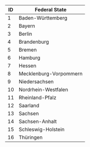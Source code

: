 | ID | Federal State          |
|----|------------------------|
| 1  | Baden-Württemberg      |
| 2  | Bayern                 |
| 3  | Berlin                 |
| 4  | Brandenburg            |
| 5  | Bremen                 |
| 6  | Hamburg                |
| 7  | Hessen                 |
| 8  | Mecklenburg-Vorpommern |
| 9  | Niedersachsen          |
| 10 | Nordrhein-Westfalen    |
| 11 | Rheinland-Pfalz        |
| 12 | Saarland               |
| 13 | Sachsen                |
| 14 | Sachsen-Anhalt         |
| 15 | Schleswig-Holstein     |
| 16 | Thüringen              |
